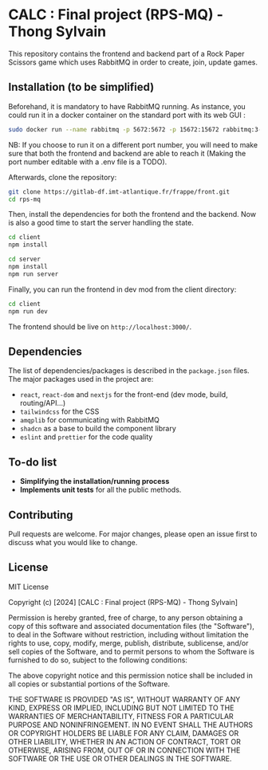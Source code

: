# CALC : Final project (RPS-MQ) - Thong Sylvain

This repository contains the frontend and backend part of a Rock Paper Scissors game which uses RabbitMQ in order to create, join, update games.

## Installation (to be simplified)

Beforehand, it is mandatory to have RabbitMQ running. As instance, you could run it in a docker container on the standard port with its web GUI :

```bash
sudo docker run --name rabbitmq -p 5672:5672 -p 15672:15672 rabbitmq:3-management
```

NB: If you choose to run it on a different port number, you will need to make sure that both the frontend and backend are able to reach it (Making the port number editable with a .env file is a TODO).

Afterwards, clone the repository:

```bash
git clone https://gitlab-df.imt-atlantique.fr/frappe/front.git
cd rps-mq
```

Then, install the dependencies for both the frontend and the backend. Now is also a good time to start the server handling the state.

```bash
cd client
npm install
```

```bash
cd server
npm install
npm run server
```

Finally, you can run the frontend in dev mod from the client directory:

```bash
cd client
npm run dev
```

The frontend should be live on `http://localhost:3000/`.

## Dependencies

The list of dependencies/packages is described in the `package.json` files. The major packages used in the project are:

- `react`, `react-dom` and `nextjs` for the front-end (dev mode, build, routing/API...)
- `tailwindcss` for the CSS
- `amqplib` for communicating with RabbitMQ
- `shadcn` as a base to build the component library
- `eslint` and `prettier` for the code quality

## To-do list

- **Simplifying the installation/running process**
- **Implements unit tests** for all the public methods.

## Contributing

Pull requests are welcome. For major changes, please open an issue first
to discuss what you would like to change.

## License

MIT License

Copyright (c) [2024] [CALC : Final project (RPS-MQ) - Thong Sylvain]

Permission is hereby granted, free of charge, to any person obtaining a copy
of this software and associated documentation files (the "Software"), to deal
in the Software without restriction, including without limitation the rights
to use, copy, modify, merge, publish, distribute, sublicense, and/or sell
copies of the Software, and to permit persons to whom the Software is
furnished to do so, subject to the following conditions:

The above copyright notice and this permission notice shall be included in all
copies or substantial portions of the Software.

THE SOFTWARE IS PROVIDED "AS IS", WITHOUT WARRANTY OF ANY KIND, EXPRESS OR
IMPLIED, INCLUDING BUT NOT LIMITED TO THE WARRANTIES OF MERCHANTABILITY,
FITNESS FOR A PARTICULAR PURPOSE AND NONINFRINGEMENT. IN NO EVENT SHALL THE
AUTHORS OR COPYRIGHT HOLDERS BE LIABLE FOR ANY CLAIM, DAMAGES OR OTHER
LIABILITY, WHETHER IN AN ACTION OF CONTRACT, TORT OR OTHERWISE, ARISING FROM,
OUT OF OR IN CONNECTION WITH THE SOFTWARE OR THE USE OR OTHER DEALINGS IN THE
SOFTWARE.
